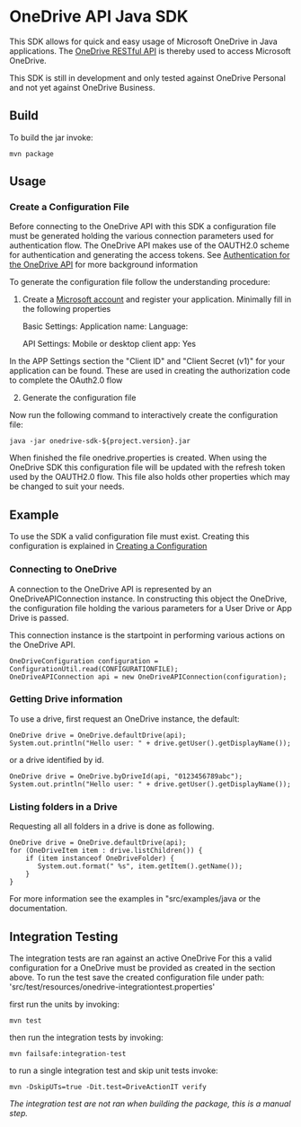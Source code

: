 # OneDrive API Java SDK

This SDK allows for quick and easy usage of Microsoft OneDrive in Java 
applications. The [OneDrive RESTful API](https://dev.onedrive.com/index.htm) 
is thereby used to access Microsoft OneDrive. 

This SDK is still in development and only tested against OneDrive Personal 
and not yet against OneDrive Business.


## Build

To build the jar invoke:

    mvn package 

## Usage

### Create a Configuration File 

Before connecting to the OneDrive API with this SDK a configuration file
must be generated holding the various connection parameters used for 
authentication flow. The OneDrive API makes use of the OAUTH2.0 scheme for 
authentication and generating the access tokens. See 
[Authentication for the OneDrive API](https://dev.onedrive.com/auth/readme.htm)
for more background information

To generate the configuration file follow the understanding procedure:

1. Create a [Microsoft account](https://account.live.com/developers/applications/)
 and register your application. Minimally fill in the following properties 

    Basic Settings:
      Application name: <your-application-name>
      Language: <language-for-your-application>
    
    API Settings:
      Mobile or desktop client app: Yes
 
In the APP Settings section the "Client ID" and "Client Secret (v1)" for your 
application can be found. These are used in creating the authorization code to 
complete the OAuth2.0 flow 

2. Generate the configuration file

Now run the following command to interactively create the configuration file:

    java -jar onedrive-sdk-${project.version}.jar    
 
When finished the file onedrive.properties is created. When using the OneDrive 
SDK this configuration file will be updated with the refresh token used by the
OAUTH2.0 flow. This file also holds other properties which may be changed to 
suit your needs. 


## Example  

To use the SDK a valid configuration file must exist. Creating this configuration 
is explained in [Creating a Configuration](#create-a-configuration-file)

### Connecting to OneDrive

A connection to the OneDrive API is represented by an OneDriveAPIConnection 
instance. In constructing this object the OneDrive, the configuration file 
holding the various parameters for a User Drive or App Drive is passed.  

This connection instance is the startpoint in performing various actions on 
the OneDrive API.
  
    OneDriveConfiguration configuration = ConfigurationUtil.read(CONFIGURATIONFILE);
    OneDriveAPIConnection api = new OneDriveAPIConnection(configuration);
   
### Getting Drive information

To use a drive, first request an OneDrive instance, the default:

    OneDrive drive = OneDrive.defaultDrive(api);
    System.out.println("Hello user: " + drive.getUser().getDisplayName());   

 or a drive identified by id.
 
    OneDrive drive = OneDrive.byDriveId(api, "0123456789abc");
    System.out.println("Hello user: " + drive.getUser().getDisplayName());
    
### Listing folders in a Drive

Requesting all all folders in a drive is done as following.
 
    OneDrive drive = OneDrive.defaultDrive(api);
    for (OneDriveItem item : drive.listChildren()) {
        if (item instanceof OneDriveFolder) {
           System.out.format(" %s", item.getItem().getName());
        }
    }    

For more information see the examples in "src/examples/java or the documentation.


## Integration Testing

The integration tests are ran against an active OneDrive For this a valid
configuration for a OneDrive must be provided as created in the section above.
To run the test save the created configuration file under path:   
    'src/test/resources/onedrive-integrationtest.properties' 
    
first run the units by invoking:

    mvn test
 	 
then run the integration tests by invoking:

    mvn failsafe:integration-test
 
to run a single integration test and skip unit tests invoke:

    mvn -DskipUTs=true -Dit.test=DriveActionIT verify

*The integration test are not ran when building the package, this is a manual step.* 
